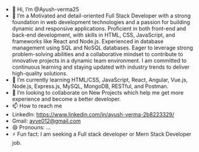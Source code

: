 - 👋 Hi, I’m @Ayush-verma25
- 👀 I’m a Motivated and detail-oriented Full Stack Developer with a strong foundation in web development technologies and a passion for building dynamic and responsive applications. Proficient in both front-end and back-end development, with skills in HTML, CSS, JavaScript, and frameworks like React and Node.js. Experienced in database management using SQL and NoSQL databases. Eager to leverage strong problem-solving abilities and a collaborative mindset to contribute to innovative projects in a dynamic team environment. I am committed to continuous learning and staying updated with industry trends to deliver high-quality solutions.
- 🌱 I’m currently learning HTML/CSS, JavaScript, React, Angular, Vue.js, Node.js, Express.js, MySQL, MongoDB, RESTful, and Postman.
- 💞️ I’m looking to collaborate on New Projects which help me get more experience and become a better developer.
- 📫 How to reach me
- LinkedIn: https://www.linkedin.com/in/ayush-verma-2b8223329/
- Gmail: ayve012@gmail.com
- 😄 Pronouns: ...
- ⚡ Fun fact: I am seeking a Full stack developer or Mern Stack Developer job.

<!---
Ayush-verma25/Ayush-verma25 is a ✨ special ✨ repository because its `README.md` (this file) appears on your GitHub profile.
You can click the Preview link to take a look at your changes.
--->
